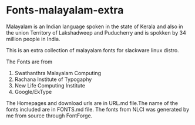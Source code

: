 # Fonts-malayalam-extra

Malayalam is an Indian language spoken in the
state of Kerala and also in the union Territory
of Lakshadweep and Puducherry and is spokken by
34 million people in India.

This is an extra collection of malayalam fonts 
for slackware linux distro.

The Fonts are from 
1. Swathanthra Malayalam Computing
2. Rachana Institute of Typogaphy
3. New Life Computing Institute
4. Google/EkType

The Homepages and download urls are in URL.md
file.The name of the fonts included are in
FONTS.md file. The fonts from NLCI was 
generated by me from source through FontForge.
